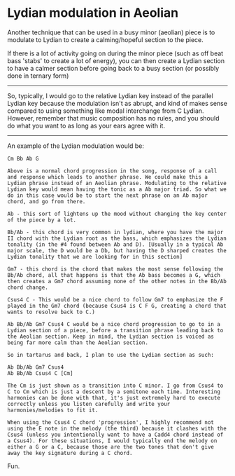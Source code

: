 # Lydian modulation in Aeolian

Another technique that can be used in a busy minor (aeolian) piece is to modulate to Lydian to create a calming/hopeful section to the piece.

If there is a lot of activity going on during the minor piece (such as off beat bass 'stabs' to create a lot of energy), you can then create a Lydian section to have a calmer section before going back to a busy section (or possibly done in ternary form)

---

So, typically, I would go to the relative Lydian key instead of the parallel Lydian key because the modulation isn't as abrupt, and kind of makes sense compared to using something like modal interchange from C Lydian. However, remember that music composition has no rules, and you should do what you want to as long as your ears agree with it.

---

An example of the Lydian modulation would be:

```
Cm Bb Ab G

Above is a normal chord progression in the song, response of a call and response which leads to another phrase. We could make this a Lydian phrase instead of an Aeolian phrase. Modulating to the relative Lydian key would mean having the tonic as a Ab major triad. So what we do in this case would be to start the next phrase on an Ab major chord, and go from there.

Ab - this sort of lightens up the mood without changing the key center of the piece by a lot.

Bb/Ab - this chord is very common in lydian, where you have the major II chord with the Lydian root as the bass, which emphasizes the Lydian tonality (in the #4 found between Ab and D). [Usually in a typical Ab major scale, the D would be a Db, but having the D sharped creates the Lydian tonality that we are looking for in this section]

Gm7 - this chord is the chord that makes the most sense following the Bb/Ab chord, all that happens is that the Ab bass becomes a G, which then creates a Gm7 chord assuming none of the other notes in the Bb/Ab chord change.

Csus4 C - This would be a nice chord to follow Gm7 to emphasize the F played in the Gm7 chord (because Csus4 is C F G, creating a chord that wants to resolve back to C.)

Ab Bb/Ab Gm7 Csus4 C would be a nice chord progression to go to in a Lydian section of a piece, before a transition phrase leading back to the Aeolian section. Keep in mind, the Lydian section is voiced as being far more calm than the Aeolian section.

So in tartarus and back, I plan to use the Lydian section as such:

Ab Bb/Ab Gm7 Csus4
Ab Bb/Ab Csus4 C [Cm]

The Cm is just shown as a transition into C minor. I go from Csus4 to C to Cm which is just a descent by a semitone each time. Interesting harmonies can be done with that, it's just extremely hard to execute correctly unless you listen carefully and write your harmonies/melodies to fit it.

When using the Csus4 C chord 'progression', I highly recommend not using the E note in the melody (the third) because it clashes with the Csus4 (unless you intentionally want to have a Cadd4 chord instead of a Csus4). For these situations, I would typically end the melody on either a G or a C, because those are the two tones that don't give away the key signature during a C chord.
```

Fun.
